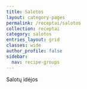 ```yaml
---
title: Salotos
layout: category-pages
permalink: /receptai/salotos
collection: receptai
category: salotos
entries_layout: grid
classes: wide
author_profile: false
sidebar:
  nav: recipe-groups
---
```


Salotų idėjos
